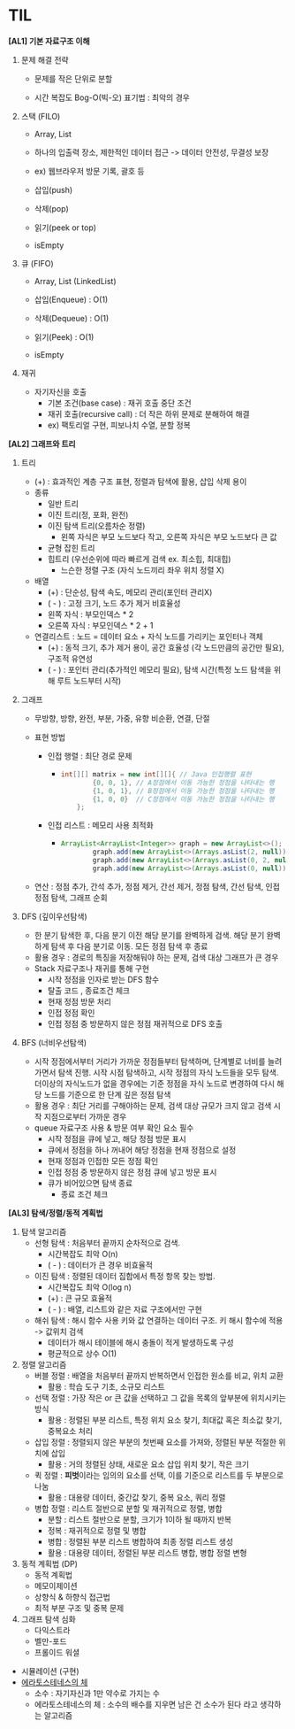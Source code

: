 # TIL

**[AL1] 기본 자료구조 이해**



1. 문제 해결 전략

   - 문제를 작은 단위로 분할

   - 시간 복잡도 Bog-O(빅-오) 표기법 : 최악의 경우


2. 스택 (FILO)

   - Array, List

   - 하나의 입출력 장소, 제한적인 데이터 접근 -> 데이터 안전성, 무결성 보장
   - ex) 웹브라우저 방문 기록, 괄호 등
   - 삽입(push)
   - 삭제(pop)
   - 읽기(peek or top)
   - isEmpty
3. 큐 (FIFO)

   - Array, List (LinkedList)

   - 삽입(Enqueue) : O(1)
   - 삭제(Dequeue) : O(1)
   - 읽기(Peek) : O(1)
   - isEmpty
4. 재귀
   - 자기자신을 호출
     - 기본 조건(base case) : 재귀 호출 중단 조건
     - 재귀 호출(recursive call) : 더 작은 하위 문제로 분해하여 해결
     - ex) 팩토리얼 구현, 피보나치 수열, 분할 정복



**[AL2] 그래프와 트리**

1. 트리
   - (+) : 효과적인 계층 구조 표현, 정렬과 탐색에 활용, 삽입 삭제 용이
   - 종류 
     - 일반 트리 
     - 이진 트리(정, 포화, 완전)
     - 이진 탐색 트리(오름차순 정렬)
       - 왼쪽 자식은 부모 노드보다 작고, 오른쪽 자식은 부모 노드보다 큰 값
     - 균형 잡힌 트리
     - 힙트리 (우선순위에 따라 빠르게 검색 ex. 최소힙, 최대힙)
       - 느슨한 정렬 구조 (자식 노드끼리 좌우 위치 정렬 X)
   - 배열 
     -  (+) : 단순성, 탐색 속도, 메모리 관리(포인터 관리X) 
     - ( - ) : 고정 크기, 노드 추가 제거 비효율성
     - 왼쪽 자식 : 부모인덱스 * 2
     - 오른쪽 자식 : 부모인덱스 * 2 + 1
   - 연결리스트 : 노드 = 데이터 요소 + 자식 노드를 가리키는 포인터나 객체
     - (+) : 동적 크기, 추가 제거 용이, 공간 효율성 (각 노드만큼의 공간만 필요), 구조적 유연성
     - ( - ) : 포인터 관리(추가적인 메모리 필요), 탐색 시간(특정 노드 탐색을 위해 루트 노드부터 시작)
   
2. 그래프
   - 무방향, 방향, 완전, 부분, 가중, 유향 비순환, 연결, 단절
   
   - 표현 방법 
   
     - 인접 행렬 : 최단 경로 문제
   
       - ```java
         int[][] matrix = new int[][]{ // Java 인접행렬 표현
                 {0, 0, 1}, // A정점에서 이동 가능한 정점을 나타내는 행
                 {1, 0, 1}, // B정점에서 이동 가능한 정점을 나타내는 행
                 {1, 0, 0}  // C정점에서 이동 가능한 정점을 나타내는 행
             };
         ```
   
     - 인접 리스트 : 메모리 사용 최적화
   
       - ```java
         ArrayList<ArrayList<Integer>> graph = new ArrayList<>();
                 graph.add(new ArrayList<>(Arrays.asList(2, null)));
                 graph.add(new ArrayList<>(Arrays.asList(0, 2, null)));
                 graph.add(new ArrayList<>(Arrays.asList(0, null)));
         ```
   
         
   
   - 연산 : 정점 추가, 간석 추가, 정점 제거, 간선 제거, 정점 탐색, 간선 탐색, 인접 정점 탐색, 그래프 순회
   
3. DFS (깊이우선탐색)
   - 한 분기 탐색한 후, 다음 분기 이전 해당 분기를 완벽하게 검색. 해당 분기 완벽하게 탐색 후 다음 분기로 이동. 모든 정점 탐색 후 종료
   - 활용 경우 : 경로의 특징을 저장해둬야 하는 문제, 검색 대상 그래프가 큰 경우
   - Stack 자료구조나 재귀를 통해 구현
     - 시작 정점을 인자로 받는 DFS 함수
     - 탈출 코드 , 종료조건 체크
     - 현재 정점 방문 처리
     - 인접 정점 확인
     - 인접 정점 중 방문하지 않은 정점 재귀적으로 DFS 호출
   
4. BFS (너비우선탐색)
   - 시작 정점에서부터 거리가 가까운 정점들부터 탐색하며, 단계별로 너비를 늘려가면서 탐색 진행. 시작 시점 탐색하고, 시작 정점의 자식 노드들을 모두 탐색. 더이상의 자식노드가 없을 경우에는 기준 정점을 자식 노드로 변경하여 다시 해당 노드를 기준으로 한 단계 깊은 정점 탐색
   - 활용 경우 : 최단 거리를 구해야하는 문제, 검색 대상 규모가 크지 않고 검색 시작 지점으로부터 가까운 경우
   - queue 자료구조 사용 & 방문 여부 확인 요소 필수
     - 시작 정점을 큐에 넣고, 해당 정점 방문 표시
     - 큐에서 정점을 하나 꺼내어 해당 정점을 현재 정점으로 설정
     - 현재  정점과 인접한 모든 정점 확인
     - 인접 정점 중 방문하지 않은 정점 큐에 넣고 방문 표시
     - 큐가 비어있으면 탐색 종료
       - 종료 조건 체크



**[AL3] 탐색/정렬/동적 계획법** 

1. 탐색 알고리즘
   - 선형 탐색 : 처음부터 끝까지 순차적으로 검색.  
     - 시간복잡도 최악 O(n) 
     - ( - ) : 데이터가 큰 경우 비효율적
   - 이진 탐색 : 정렬된 데이터 집합에서 특정 항목 찾는 방법.
     - 시간복잡도 최악 O(log n) 
     - (+) : 큰 규모 효율적 
     - ( - ) : 배열, 리스트와 같은 자료 구조에서만 구현
   - 해쉬 탐색 : 해시 함수 사용 키와 값 연결하는 데이터 구조. 키 해시 함수에 적용 -> 값위치 검색
     - 데이터가 해시 테이블에 해시 충돌이 적게 발생하도록 구성
     - 평균적으로 상수 O(1)
2. 정렬 알고리즘
   - 버블 정렬 : 배열을 처음부터 끝까지 반복하면서 인접한 원소를 비교, 위치 교환 
     - 활용 : 학습 도구  기초, 소규모 리스트
   - 선택 정렬 : 가장 작은 or 큰 값을 선택하고 그 값을 목록의 앞부분에 위치시키는 방식
     - 활용 : 정렬된 부분 리스트, 특정 위치 요소 찾기, 최대값 혹은 최소값 찾기, 중복요소 처리
   - 삽입 정렬 : 정렬되지 않은 부분의 첫번째 요소를 가져와, 정렬된 부분 적절한 위치에 삽입
     - 활용 : 거의 정렬된 상태, 새로운 요소 삽입 위치 찾기, 작은 크기
   - 퀵 정렬 : **피벗**이라는 임의의 요소를 선택, 이를 기준으로 리스트를 두 부분으로 나눔
     - 활용 : 대용량 데이터, 중간값 찾기, 중복 요소, 쿼리 정렬
   - 병합 정렬 : 리스트 절반으로 분할 및 재귀적으로 정렬, 병합
     - 분할 : 리스트 절반으로 분할, 크기가 1이하 될 때까지 반복
     - 정복 : 재귀적으로 정렬 및 병합
     - 병합 : 정렬된 부분 리스트 병합하여 최종 정렬 리스트 생성
     - 활용 : 대용량 데이터, 정렬된 부분 리스트 병합, 병합 정렬 변형
3. 동적 계획법 (DP)
   - 동적 계획법
   - 메모이제이션
   - 상향식 & 하향식 접근법
   - 최적 부분 구조 및 중복 문제
4. 그래프 탐색 심화
   - 다익스트라
   - 벨만-포드
   - 프롤이드 워셜

- 시뮬레이션 (구현)
- [에라토스테네스의 체](https://firework-ham.tistory.com/8)
  - 소수 : 자기자신과 1만 약수로 가지는 수 
  - 에라토스테네스의 체 : 소수의 배수를 지우면 남은 건 소수가 된다 라고 생각하는 알고리즘
